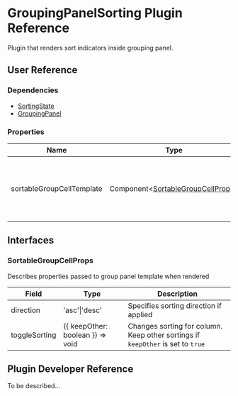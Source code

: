 # GroupingPanelSorting Plugin Reference

Plugin that renders sort indicators inside grouping panel.

## User Reference

### Dependencies

- [SortingState](sorting-state.md)
- [GroupingPanel](grouping-panel.md)

### Properties

Name | Type | Default | Description
-----|------|---------|------------
sortableGroupCellTemplate | Component&lt;[SortableGroupCellProps](#sortable-group-cell-props)&gt; | Renders sort indicator into group cell template

## Interfaces

### <a name="sortable-group-cell-props"></a>SortableGroupCellProps

Describes properties passed to group panel template when rendered

Field | Type | Description
------|------|------------
direction | 'asc'&#124;'desc' | Specifies sorting direction if applied
toggleSorting | ({ keepOther: boolean }) => void | Changes sorting for column. Keep other sortings if `keepOther` is set to `true`

## Plugin Developer Reference

To be described...

